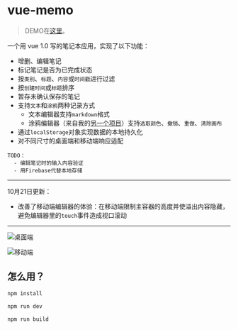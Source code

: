 # vue-memo

> DEMO在[这里](https://youknowznm.github.io/demos/vue_memo/)。

一个用 vue 1.0 写的笔记本应用，实现了以下功能：
  - 增删、编辑笔记
  - 标记笔记是否为已完成状态
  - 按`类别`、`标题`、`内容`或`时间戳`进行过滤
  - 按`创建时间`或`标题`排序
  - 暂存未确认保存的笔记
  - 支持`文本`和`涂鸦`两种记录方式
    * 文本编辑器支持`markdown`格式
    * 涂鸦编辑器（来自我的[另一个项目](https://github.com/youknowznm/paint)）支持`选取颜色`、`撤销`、`重做`、`清除画布`
  - 通过`localStorage`对象实现数据的本地持久化
  - 对不同尺寸的桌面端和移动端响应适配

```  
TODO：
  - 编辑笔记时的输入内容验证
  - 用Firebase代替本地存储
```

---

10月21日更新：
  - 改善了移动端编辑器的体验：在移动端限制主容器的高度并使溢出内容隐藏，避免编辑器里的`touch`事件造成视口滚动

---
  
![桌面端](https://github.com/youknowznm/youknowznm.github.io/blob/master/hehehe/desktop.png)

![移动端](https://github.com/youknowznm/youknowznm.github.io/blob/master/hehehe/mobile.png)


## 怎么用？

``` bash
npm install

npm run dev

npm run build
```
